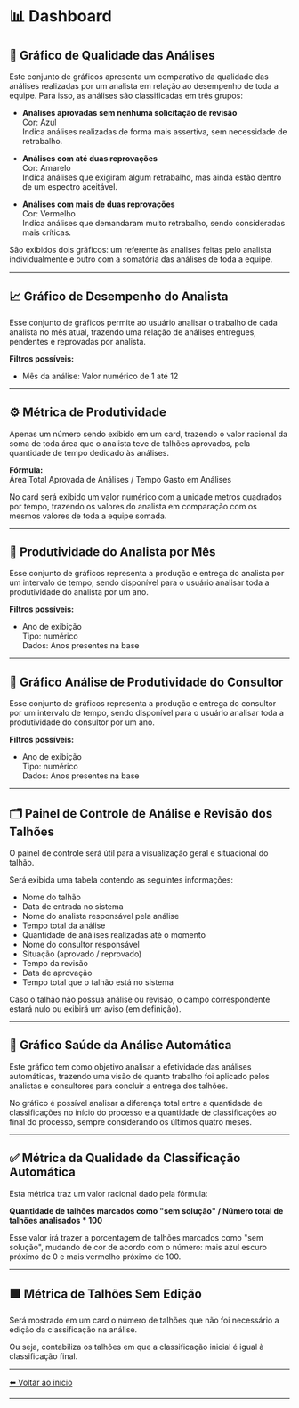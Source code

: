 # 📊 Dashboard

## 📌 Gráfico de Qualidade das Análises

Este conjunto de gráficos apresenta um comparativo da qualidade das análises realizadas por um analista em relação ao desempenho de toda a equipe. Para isso, as análises são classificadas em três grupos:

- **Análises aprovadas sem nenhuma solicitação de revisão**  
  Cor: Azul  
  Indica análises realizadas de forma mais assertiva, sem necessidade de retrabalho.

- **Análises com até duas reprovações**  
  Cor: Amarelo  
  Indica análises que exigiram algum retrabalho, mas ainda estão dentro de um espectro aceitável.

- **Análises com mais de duas reprovações**  
  Cor: Vermelho  
  Indica análises que demandaram muito retrabalho, sendo consideradas mais críticas.

São exibidos dois gráficos: um referente às análises feitas pelo analista individualmente e outro com a somatória das análises de toda a equipe.

---

## 📈 Gráfico de Desempenho do Analista

Esse conjunto de gráficos permite ao usuário analisar o trabalho de cada analista no mês atual, trazendo uma relação de análises entregues, pendentes e reprovadas por analista.

**Filtros possíveis:**  
- Mês da análise: Valor numérico de 1 até 12

---

## ⚙️ Métrica de Produtividade

Apenas um número sendo exibido em um card, trazendo o valor racional da soma de toda área que o analista teve de talhões aprovados, pela quantidade de tempo dedicado às análises.

**Fórmula:**  
Área Total Aprovada de Análises / Tempo Gasto em Análises

No card será exibido um valor numérico com a unidade metros quadrados por tempo, trazendo os valores do analista em comparação com os mesmos valores de toda a equipe somada.

---

## 📅 Produtividade do Analista por Mês

Esse conjunto de gráficos representa a produção e entrega do analista por um intervalo de tempo, sendo disponível para o usuário analisar toda a produtividade do analista por um ano.

**Filtros possíveis:**  
- Ano de exibição  
  Tipo: numérico  
  Dados: Anos presentes na base

---

## 🧮 Gráfico Análise de Produtividade do Consultor

Esse conjunto de gráficos representa a produção e entrega do consultor por um intervalo de tempo, sendo disponível para o usuário analisar toda a produtividade do consultor por um ano.

**Filtros possíveis:**  
- Ano de exibição  
  Tipo: numérico  
  Dados: Anos presentes na base

---

## 🗂️ Painel de Controle de Análise e Revisão dos Talhões

O painel de controle será útil para a visualização geral e situacional do talhão.

Será exibida uma tabela contendo as seguintes informações:
- Nome do talhão
- Data de entrada no sistema
- Nome do analista responsável pela análise
- Tempo total da análise
- Quantidade de análises realizadas até o momento
- Nome do consultor responsável
- Situação (aprovado / reprovado)
- Tempo da revisão
- Data de aprovação
- Tempo total que o talhão está no sistema

Caso o talhão não possua análise ou revisão, o campo correspondente estará nulo ou exibirá um aviso (em definição).

---

## 🧠 Gráfico Saúde da Análise Automática

Este gráfico tem como objetivo analisar a efetividade das análises automáticas, trazendo uma visão de quanto trabalho foi aplicado pelos analistas e consultores para concluir a entrega dos talhões.

No gráfico é possível analisar a diferença total entre a quantidade de classificações no início do processo e a quantidade de classificações ao final do processo, sempre considerando os últimos quatro meses.

---

## ✅ Métrica da Qualidade da Classificação Automática

Esta métrica traz um valor racional dado pela fórmula:

**Quantidade de talhões marcados como "sem solução" / Número total de talhões analisados * 100**

Esse valor irá trazer a porcentagem de talhões marcados como "sem solução", mudando de cor de acordo com o número: mais azul escuro próximo de 0 e mais vermelho próximo de 100.

---

## 🟩 Métrica de Talhões Sem Edição

Será mostrado em um card o número de talhões que não foi necessário a edição da classificação na análise.

Ou seja, contabiliza os talhões em que a classificação inicial é igual à classificação final.

---

[⬅️ Voltar ao início](../../README.md)

---